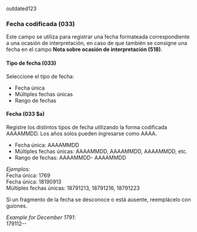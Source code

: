 outdated123
### Fecha codificada (033)

Este campo se utiliza para registrar una fecha formateada correspondiente a una ocasión de interpretación, en caso de que también se consigne una fecha en el campo **Nota sobre ocasión de interpretación (518)**.

#### Tipo de fecha (033)

Seleccione el tipo de fecha:

- Fecha única
- Múltiples fechas únicas
- Rango de fechas

#### Fecha (033 $a)

Registre los distintos tipos de fecha utilizando la forma codificada AAAAMMDD. Los años solos pueden ingresarse como AAAA.

- Fecha única: AAAAMMDD
- Múltiples fechas únicas: AAAAMMDD, AAAAMMDD, AAAAMMDD, etc.
- Rango de fechas: AAAAMMDD- AAAAMMDD

_Ejemplos:_  
Fecha única: 1769  
Fecha única: 18190913  
Múltiples fechas únicas: 18791213, 18791216, 18791223

Si un fragmento de la fecha se desconoce o está ausente, reemplácelo con guiones.

_Example_ _for December 1791_:   
179112--
